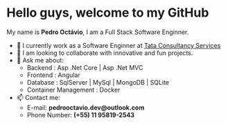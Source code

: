 <h1>Hello guys, welcome to my GitHub</h1>
<p>My name is <b>Pedro Octávio</b>, I am a Full Stack Software Enginner.</p>
<ul>
  <li>🔭 I currently work as a Software Enginner at <a href="https://www.tcs.com/">Tata Consultancy Services</a></li>
  <li>👯 I am looking to collaborate with innovative and fun projects.</li>
  <li>💬 Ask me about:
    <ul>
      <li>Backend : Asp .Net Core | Asp .Net MVC</li>
      <li>Frontend : Angular</li>
      <li>Database : SqlServer | MySql | MongoDB | SQLite</li>
      <li>Container Management : Docker</li>
    </ul>
  </li>
  <li>
  📫 Contact me:
  <ul>
    <li>E-mail: <b>pedrooctavio.dev@outlook.com</b></li>
    <li>Phone Number: <b>(+55) 11 95819-2543</b></li>
  </ul>
  </li>
</ul>
